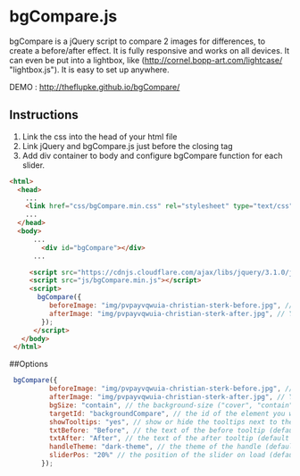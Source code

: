# bgCompare.js
bgCompare is a jQuery script to compare 2 images for differences, to create a before/after effect. It is fully responsive and works on all devices. It can even be put into a lightbox, like (http://cornel.bopp-art.com/lightcase/ "lightbox.js"). It is easy to set up anywhere.

DEMO : http://theflupke.github.io/bgCompare/

## Instructions

1. Link the css into the head of your html file
2. Link  jQuery and bgCompare.js just before the closing </body> tag
3. Add div container to body and configure bgCompare function for each slider. 

```html
<html>
  <head>
    ...
    <link href="css/bgCompare.min.css" rel="stylesheet" type="text/css" />
    ...
  </head>
  <body>
      ...
        <div id="bgCompare"></div>
      ...

     <script src="https://cdnjs.cloudflare.com/ajax/libs/jquery/3.1.0/jquery.min.js"></script>
     <script src="js/bgCompare.min.js"></script>
     <script>
       bgCompare({
          beforeImage: "img/pvpayvqwuia-christian-sterk-before.jpg", // Your before image
          afterImage: "img/pvpayvqwuia-christian-sterk-after.jpg", // Your after image
        });
      </script>
   </body>
 </html>
```

##Options
```javascript
 bgCompare({
          beforeImage: "img/pvpayvqwuia-christian-sterk-before.jpg", // Your before image
          afterImage: "img/pvpayvqwuia-christian-sterk-after.jpg", // Your after image
          bgSize: "contain", // the background-size ("cover", "contain" for responsive awesomeness) (default "contain")
          targetId: "backgroundCompare", // the id of the element you want the script to load into
          showTooltips: "yes", // show or hide the tooltips next to the handle (default "yes")
          txtBefore: "Before", // the text of the before tooltip (default "Before")
          txtAfter: "After", // the text of the after tooltip (default "After")
          handleTheme: "dark-theme", // the theme of the handle (default "dark-theme")
          sliderPos: "20%" // the position of the slider on load (default: "50%")
        });
```
